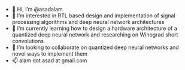 - 👋 Hi, I’m @asadalam
- 👀 I’m interested in RTL based design and implementation of signal processing algorithms and deep neural network architectures
- 🌱 I’m currently learning how to design a hardware architecture of a quantized deep neural network and researching on Winograd short convolutions
- 💞️ I’m looking to collaborate on quantized deep neural networks and novel ways to implement them
- 📫 alam dot asad at gmail.com

<!---
asadalam/asadalam is a ✨ special ✨ repository because its `README.md` (this file) appears on your GitHub profile.
You can click the Preview link to take a look at your changes.
--->

